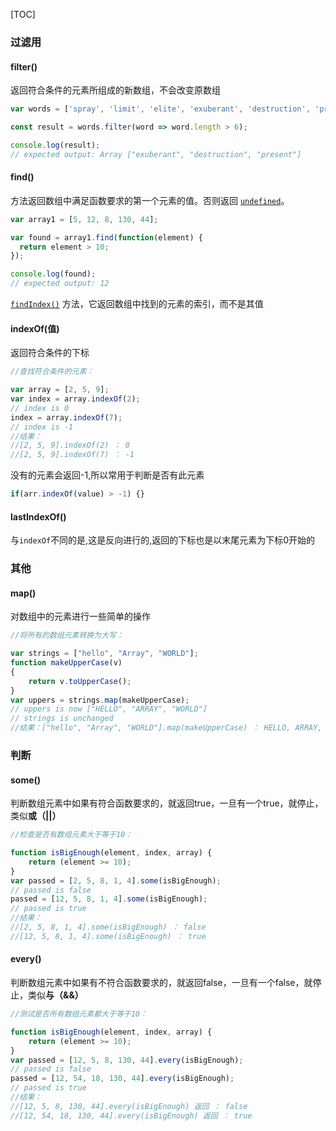 [TOC]



### 过滤用

#### filter()

返回符合条件的元素所组成的新数组，不会改变原数组

```js
var words = ['spray', 'limit', 'elite', 'exuberant', 'destruction', 'present'];

const result = words.filter(word => word.length > 6);

console.log(result);
// expected output: Array ["exuberant", "destruction", "present"]
```



#### find()


  方法返回数组中满足函数要求的第一个元素的值。否则返回 [`undefined`](https://developer.mozilla.org/zh-CN/docs/Web/JavaScript/Reference/Global_Objects/undefined)。

```js
var array1 = [5, 12, 8, 130, 44];

var found = array1.find(function(element) {
  return element > 10;
});

console.log(found);
// expected output: 12
```

[`findIndex()`](https://developer.mozilla.org/zh-CN/docs/Web/JavaScript/Reference/Global_Objects/Array/findIndex) 方法，它返回数组中找到的元素的索引，而不是其值



#### indexOf(值)

返回符合条件的下标

```js
//查找符合条件的元素：

var array = [2, 5, 9];
var index = array.indexOf(2);
// index is 0
index = array.indexOf(7);
// index is -1
//结果：
//[2, 5, 9].indexOf(2) ： 0 
//[2, 5, 9].indexOf(7) ： -1
```

没有的元素会返回-1,所以常用于判断是否有此元素





```js
if(arr.indexOf(value) > -1) {}
```

#### lastIndexOf()

与`indexOf`不同的是,这是反向进行的,返回的下标也是以末尾元素为下标0开始的

### 其他

#### map()

对数组中的元素进行一些简单的操作

```js
//将所有的数组元素转换为大写：

var strings = ["hello", "Array", "WORLD"];
function makeUpperCase(v)
{
    return v.toUpperCase();
}
var uppers = strings.map(makeUpperCase);
// uppers is now ["HELLO", "ARRAY", "WORLD"]
// strings is unchanged
//结果：["hello", "Array", "WORLD"].map(makeUpperCase) ： HELLO, ARRAY, WORLD
```

### 判断

#### some()

判断数组元素中如果有符合函数要求的，就返回true，一旦有一个true，就停止，类似**或（||）**

```js
//检查是否有数组元素大于等于10：

function isBigEnough(element, index, array) {
    return (element >= 10);
}
var passed = [2, 5, 8, 1, 4].some(isBigEnough);
// passed is false
passed = [12, 5, 8, 1, 4].some(isBigEnough);
// passed is true
//结果：
//[2, 5, 8, 1, 4].some(isBigEnough) ： false 
//[12, 5, 8, 1, 4].some(isBigEnough) ： true
```



#### **every()**

判断数组元素中如果有不符合函数要求的，就返回false，一旦有一个false，就停止，类似**与（&&）**

```js
//测试是否所有数组元素都大于等于10：

function isBigEnough(element, index, array) {
    return (element >= 10);
}
var passed = [12, 5, 8, 130, 44].every(isBigEnough);
// passed is false
passed = [12, 54, 18, 130, 44].every(isBigEnough);
// passed is true
//结果：
//[12, 5, 8, 130, 44].every(isBigEnough) 返回 ： false 
//[12, 54, 18, 130, 44].every(isBigEnough) 返回 ： true
```

